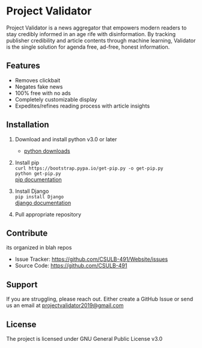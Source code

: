 Project Validator
=================

Project Validator is a news aggregator that empowers modern readers to stay credibly informed in an age rife with disinformation. By tracking publisher credibility and article contents through machine learning, Validator is the single solution for agenda free, ad-free, honest information.


Features
--------

- Removes clickbait 
- Negates fake news
- 100% free with no ads
- Completely customizable display
- Expedites/refines reading process with article insights


Installation
------------
   
 1. Download and install python v3.0 or later  
      + [python downloads](https://www.python.org/downloads/)

 2. Install pip  
            `curl https://bootstrap.pypa.io/get-pip.py -o get-pip.py`  
        `python get-pip.py`  
        [pip documentation](https://pip.pypa.io/en/stable/installing/)

 3. Install Django  
        `pip install Django`  
        [django documentation](https://docs.djangoproject.com/en/2.2/topics/install/)

 4. Pull appropriate repository


Contribute
----------

its organized in blah repos
- Issue Tracker: https://github.com/CSULB-491/Website/issues
- Source Code: https://github.com/CSULB-491

Support
-------

If you are struggling, please reach out.
Either create a GitHub Issue or send us an email at projectvalidator2019@gmail.com

License
-------

The project is licensed under GNU General Public License v3.0
